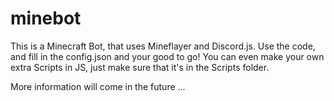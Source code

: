 # minebot
 This is a Minecraft Bot, that uses Mineflayer and Discord.js. Use the code, and fill in the config.json and your good to go! You can even make your own extra Scripts in JS, just make sure that it's in the Scripts folder.

More information will come in the future ...
